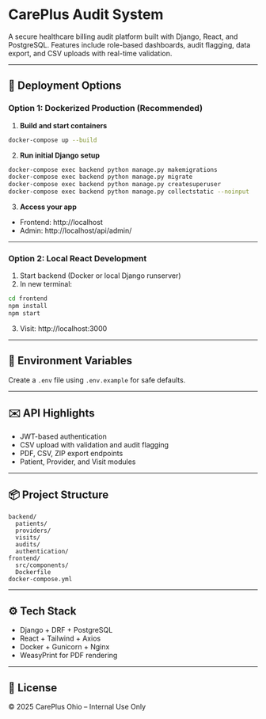 # CarePlus Audit System

A secure healthcare billing audit platform built with Django, React, and PostgreSQL. Features include role-based dashboards, audit flagging, data export, and CSV uploads with real-time validation.

---

## 🚀 Deployment Options

### Option 1: Dockerized Production (Recommended)

1. **Build and start containers**
```bash
docker-compose up --build
```

2. **Run initial Django setup**
```bash
docker-compose exec backend python manage.py makemigrations
docker-compose exec backend python manage.py migrate
docker-compose exec backend python manage.py createsuperuser
docker-compose exec backend python manage.py collectstatic --noinput
```

3. **Access your app**
- Frontend: http://localhost
- Admin: http://localhost/api/admin/

---

### Option 2: Local React Development

1. Start backend (Docker or local Django runserver)
2. In new terminal:
```bash
cd frontend
npm install
npm start
```
3. Visit: http://localhost:3000

---

## 🔐 Environment Variables

Create a `.env` file using `.env.example` for safe defaults.

---

## ✉️ API Highlights

- JWT-based authentication
- CSV upload with validation and audit flagging
- PDF, CSV, ZIP export endpoints
- Patient, Provider, and Visit modules

---

## 📦 Project Structure

```
backend/
  patients/
  providers/
  visits/
  audits/
  authentication/
frontend/
  src/components/
  Dockerfile
docker-compose.yml
```

---

## ⚙ Tech Stack

- Django + DRF + PostgreSQL
- React + Tailwind + Axios
- Docker + Gunicorn + Nginx
- WeasyPrint for PDF rendering

---

## 📄 License

© 2025 CarePlus Ohio – Internal Use Only